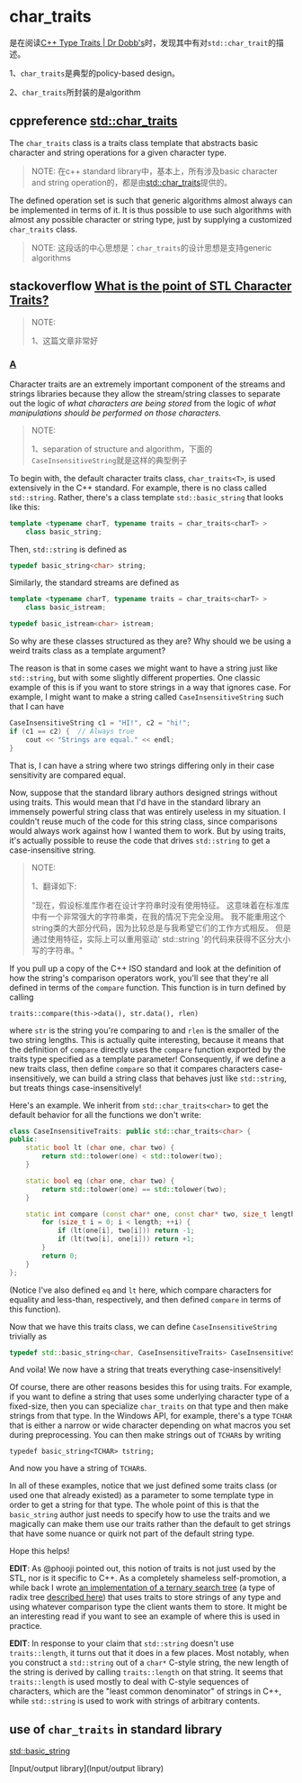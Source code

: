 # char_traits

是在阅读[C++ Type Traits | Dr Dobb's](http://www.drdobbs.com/cpp/c-type-traits/184404270)时，发现其中有对`std::char_trait`的描述。

1、`char_traits`是典型的policy-based design。

2、`char_traits`所封装的是algorithm

## cppreference [std::char_traits](https://en.cppreference.com/w/cpp/string/char_traits)

The `char_traits` class is a traits class template that abstracts basic character and string operations for a given character type.

> NOTE: 在c++ standard library中，基本上，所有涉及basic character and string operation的，都是由[std::char_traits](https://en.cppreference.com/w/cpp/string/char_traits)提供的。

The defined operation set is such that generic algorithms almost always can be implemented in terms of it. It is thus possible to use such algorithms with almost any possible character or string type, just by supplying a customized `char_traits` class.

> NOTE: 这段话的中心思想是：`char_traits`的设计思想是支持generic algorithms



## stackoverflow [What is the point of STL Character Traits?](https://stackoverflow.com/questions/5319770/what-is-the-point-of-stl-character-traits)

> NOTE: 
>
> 1、这篇文章非常好

### [A](https://stackoverflow.com/a/5319855)

Character traits are an extremely important component of the streams and strings libraries because they allow the stream/string classes to separate out the logic of *what characters are being stored* from the logic of *what manipulations should be performed on those characters.*

> NOTE: 
>
> 1、separation of structure and algorithm，下面的`CaseInsensitiveString`就是这样的典型例子

To begin with, the default character traits class, `char_traits<T>`, is used extensively in the C++ standard. For example, there is no class called `std::string`. Rather, there's a class template `std::basic_string` that looks like this:

```c++
template <typename charT, typename traits = char_traits<charT> >
    class basic_string;
```

Then, `std::string` is defined as

```c++
typedef basic_string<char> string;
```

Similarly, the standard streams are defined as

```c++
template <typename charT, typename traits = char_traits<charT> >
    class basic_istream;

typedef basic_istream<char> istream;
```

So why are these classes structured as they are? Why should we be using a weird traits class as a template argument?

The reason is that in some cases we might want to have a string just like `std::string`, but with some slightly different properties. One classic example of this is if you want to store strings in a way that ignores case. For example, I might want to make a string called `CaseInsensitiveString` such that I can have

```c++
CaseInsensitiveString c1 = "HI!", c2 = "hi!";
if (c1 == c2) {  // Always true
    cout << "Strings are equal." << endl;
}
```

That is, I can have a string where two strings differing only in their case sensitivity are compared equal.

Now, suppose that the standard library authors designed strings without using traits. This would mean that I'd have in the standard library an immensely powerful string class that was entirely useless in my situation. I couldn't reuse much of the code for this string class, since comparisons would always work against how I wanted them to work. But by using traits, it's actually possible to reuse the code that drives `std::string` to get a case-insensitive string.

> NOTE: 
>
> 1、翻译如下:
>
> "现在，假设标准库作者在设计字符串时没有使用特征。
> 这意味着在标准库中有一个非常强大的字符串类，在我的情况下完全没用。
> 我不能重用这个string类的大部分代码，因为比较总是与我希望它们的工作方式相反。
> 但是通过使用特征，实际上可以重用驱动' std::string '的代码来获得不区分大小写的字符串。"

If you pull up a copy of the C++ ISO standard and look at the definition of how the string's comparison operators work, you'll see that they're all defined in terms of the `compare` function. This function is in turn defined by calling

```
traits::compare(this->data(), str.data(), rlen)
```

where `str` is the string you're comparing to and `rlen` is the smaller of the two string lengths. This is actually quite interesting, because it means that the definition of `compare` directly uses the `compare` function exported by the traits type specified as a template parameter! Consequently, if we define a new traits class, then define `compare` so that it compares characters case-insensitively, we can build a string class that behaves just like `std::string`, but treats things case-insensitively!

Here's an example. We inherit from `std::char_traits<char>` to get the default behavior for all the functions we don't write:

```C++
class CaseInsensitiveTraits: public std::char_traits<char> {
public:
    static bool lt (char one, char two) {
        return std::tolower(one) < std::tolower(two);
    }

    static bool eq (char one, char two) {
        return std::tolower(one) == std::tolower(two);
    }

    static int compare (const char* one, const char* two, size_t length) {
        for (size_t i = 0; i < length; ++i) {
            if (lt(one[i], two[i])) return -1;
            if (lt(two[i], one[i])) return +1;
        }
        return 0;
    }
};
```

(Notice I've also defined `eq` and `lt` here, which compare characters for equality and less-than, respectively, and then defined `compare` in terms of this function).

Now that we have this traits class, we can define `CaseInsensitiveString` trivially as

```c++
typedef std::basic_string<char, CaseInsensitiveTraits> CaseInsensitiveString;
```

And voila! We now have a string that treats everything case-insensitively!

Of course, there are other reasons besides this for using traits. For example, if you want to define a string that uses some underlying character type of a fixed-size, then you can specialize `char_traits` on that type and then make strings from that type. In the Windows API, for example, there's a type `TCHAR` that is either a narrow or wide character depending on what macros you set during preprocessing. You can then make strings out of `TCHAR`s by writing

```
typedef basic_string<TCHAR> tstring;
```

And now you have a string of `TCHAR`s.

In all of these examples, notice that we just defined some traits class (or used one that already existed) as a parameter to some template type in order to get a string for that type. The whole point of this is that the `basic_string` author just needs to specify how to use the traits and we magically can make them use our traits rather than the default to get strings that have some nuance or quirk not part of the default string type.

Hope this helps!

**EDIT**: As @phooji pointed out, this notion of traits is not just used by the STL, nor is it specific to C++. As a completely shameless self-promotion, a while back I wrote [an implementation of a ternary search tree](http://www.keithschwarz.com/interesting/code/?dir=ternary-search-tree) (a type of radix tree [described here](http://en.wikipedia.org/wiki/Ternary_search_tree)) that uses traits to store strings of any type and using whatever comparison type the client wants them to store. It might be an interesting read if you want to see an example of where this is used in practice.

**EDIT**: In response to your claim that `std::string` doesn't use `traits::length`, it turns out that it does in a few places. Most notably, when you construct a `std::string` out of a `char*` C-style string, the new length of the string is derived by calling `traits::length` on that string. It seems that `traits::length` is used mostly to deal with C-style sequences of characters, which are the "least common denominator" of strings in C++, while `std::string` is used to work with strings of arbitrary contents.

## use of `char_traits` in standard library

[std::basic_string](https://en.cppreference.com/w/cpp/string/basic_string)

[Input/output library](Input/output library)